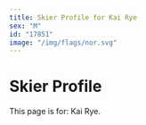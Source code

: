 ```yaml
---
title: Skier Profile for Kai Rye
sex: "M"
id: "17851"
image: "/img/flags/nor.svg" 
---
```


# Skier Profile

This page is for: Kai Rye.
    